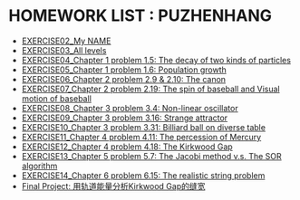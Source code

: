 HOMEWORK LIST : PUZHENHANG
=======

 - [EXERCISE02_My NAME](https://github.com/Pu-ZH/compuationalphysics_N2014301020017/tree/master/EXERCISE02)
 - [EXERCISE03_All levels](https://github.com/Pu-ZH/compuationalphysics_N2014301020017/tree/master/EXERCISE03)
 - [EXERCISE04_Chapter 1 problem 1.5: The decay of two kinds of particles](link%2004)
 - [EXERCISE05_Chapter 1 problem 1.6: Population growth](link%2005)
 - [EXERCISE06_Chapter 2 problem 2.9 & 2.10: The canon](link%2006)
 - [EXERCISE07_Chapter 2 problem 2.19: The spin of baseball and Visual motion of baseball](link%2007) 
 - [EXERCISE08_Chapter 3 problem 3.4: Non-linear oscillator](link%2008)
 - [EXERCISE09_Chapter 3 problem 3.16: Strange attractor](link%2009) 
 - [EXERCISE10_Chapter 3 problem 3.31: Billiard ball on diverse table](link%2010) 
 - [EXERCISE11_Chapter 4 problem 4.11: The percession of Mercury](link%2011) 
 - [EXERCISE12_Chapter 4 problem 4.18: The Kirkwood Gap](link%2012)
 - [EXERCISE13_Chapter 5 problem 5.7: The Jacobi method v.s. The SOR algorithm](link%2013)
 - [EXERCISE14_Chapter 6 problem 6.15: The realistic string problem](link%2014)
 - [Final Project: 用轨道能量分析Kirkwood Gap的缝宽](link%2015)
 
   

